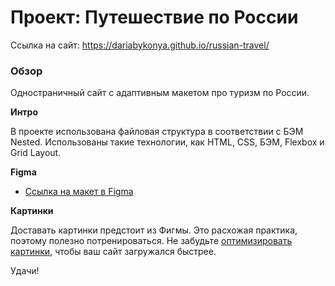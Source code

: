 # Проект: Путешествие по России
Ссылка на сайт: https://dariabykonya.github.io/russian-travel/
 
### Обзор

Одностраничный сайт с адаптивным макетом про туризм по России.

**Интро**

В проекте использована файловая структура в соответствии с БЭМ Nested. Использованы такие технологии, как HTML, CSS, БЭМ, Flexbox и Grid Layout.

**Figma**

- [Ссылка на макет в Figma](https://www.figma.com/file/5S2WSbEFL6awjVWJ0NWL8Q/Sprint-3_-Russia-_-desktop-mobile?node-id=28503%3A0)

**Картинки**

Доставать картинки предстоит из Фигмы. Это расхожая практика, поэтому полезно потренироваться.
Не забудьте [оптимизировать картинки](https://tinypng.com/), чтобы ваш сайт загружался быстрее.

Удачи!
